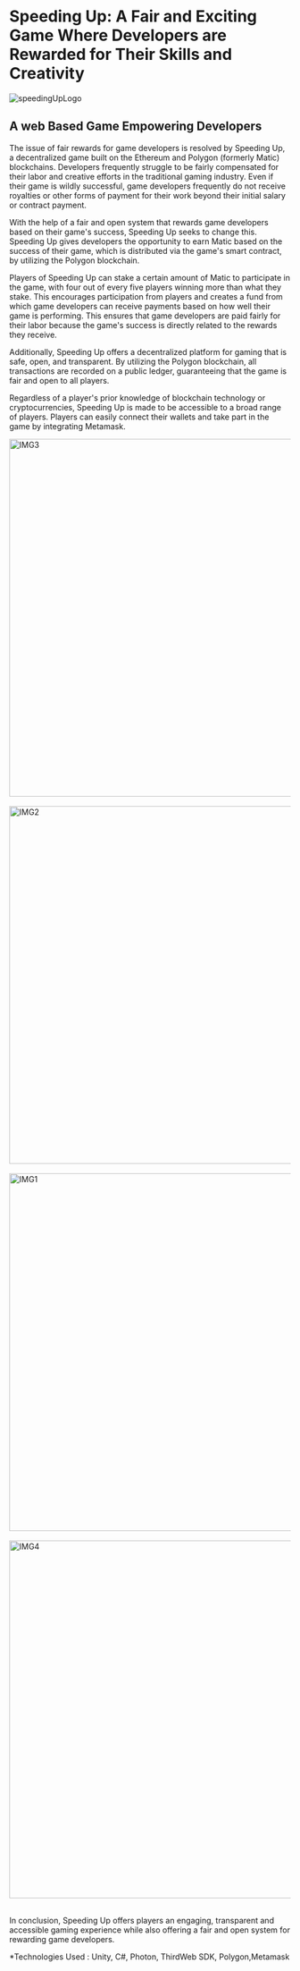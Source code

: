 # Speeding Up: A Fair and Exciting Game Where Developers are Rewarded for Their Skills and Creativity


![speedingUpLogo](https://github.com/coder-ishan/SpeedingUP/assets/59679369/df8807da-335e-4f0e-90ab-409e30c896d7)


## A web Based Game Empowering Developers

The issue of fair rewards for game developers is resolved by Speeding Up, a decentralized game built on the Ethereum and Polygon (formerly Matic) blockchains. Developers frequently struggle to be fairly compensated for their labor and creative efforts in the traditional gaming industry. Even if their game is wildly successful, game developers frequently do not receive royalties or other forms of payment for their work beyond their initial salary or contract payment.

With the help of a fair and open system that rewards game developers based on their game's success, Speeding Up seeks to change this. Speeding Up gives developers the opportunity to earn Matic based on the success of their game, which is distributed via the game's smart contract, by utilizing the Polygon blockchain.

Players of Speeding Up can stake a certain amount of Matic to participate in the game, with four out of every five players winning more than what they stake. This encourages participation from players and creates a fund from which game developers can receive payments based on how well their game is performing. This ensures that game developers are paid fairly for their labor because the game's success is directly related to the rewards they receive.

Additionally, Speeding Up offers a decentralized platform for gaming that is safe, open, and transparent. By utilizing the Polygon blockchain, all transactions are recorded on a public ledger, guaranteeing that the game is fair and open to all players.

 Regardless of a player's prior knowledge of blockchain technology or cryptocurrencies, Speeding Up is made to be accessible to a broad range of players. Players can easily connect their wallets and take part in the game by integrating Metamask.
 
<img width="640" alt="IMG3" src="https://github.com/coder-ishan/SpeedingUP/assets/59679369/a54e611a-c14b-4c4a-af56-af3c453de53b">
&nbsp;
<img width="640" alt="IMG2" src="https://github.com/coder-ishan/SpeedingUP/assets/59679369/4c67b832-432f-4e99-bf3a-35951391060b">
&nbsp;
<img width="640" alt="IMG1" src="https://github.com/coder-ishan/SpeedingUP/assets/59679369/458673c7-721f-4584-9ccf-99e725d59582">
&nbsp;
<img width="640" alt="IMG4" src="https://github.com/coder-ishan/SpeedingUP/assets/59679369/ad95441a-926f-48e9-9e5b-7abd3fa56c59">
&nbsp;

In conclusion, Speeding Up offers players an engaging, transparent and accessible gaming experience while also offering a fair and open system for rewarding game developers. 


*Technologies Used : Unity, C#, Photon, ThirdWeb SDK, Polygon,Metamask


